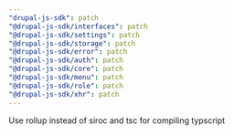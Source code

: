 ```yaml
---
"drupal-js-sdk": patch
"@drupal-js-sdk/interfaces": patch
"@drupal-js-sdk/settings": patch
"@drupal-js-sdk/storage": patch
"@drupal-js-sdk/error": patch
"@drupal-js-sdk/auth": patch
"@drupal-js-sdk/core": patch
"@drupal-js-sdk/menu": patch
"@drupal-js-sdk/role": patch
"@drupal-js-sdk/xhr": patch
---
```


Use rollup instead of siroc and tsc for compiling typscript
